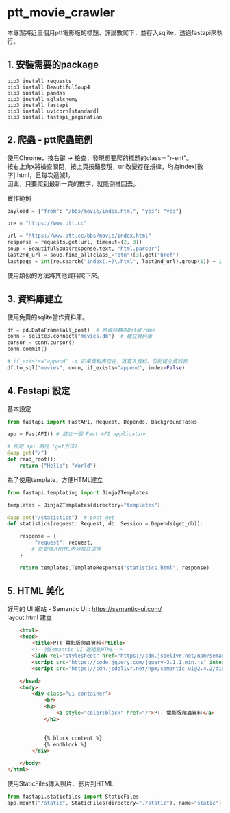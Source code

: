 # ptt_movie_crawler

本專案將近三個月ptt電影版的標題、評論數爬下，並存入sqlite，透過fastapi來執行。

## 1. 安裝需要的package
```
pip3 install requests
pip3 install BeautifulSoup4
pip3 install pandas
pip3 install sqlalchemy
pip3 install fastapi
pip3 install uvicorn[standard]
pip3 install fastapi_pagination
```

## 2. 爬蟲 - ptt爬蟲範例
使用Chrome，按右鍵 -> 檢查，發現想要爬的標題的class＝"r-ent"。<br/>
按右上角x將檢查關閉，按上頁按鈕發現，url改變存在規律，均為index[數字].html，且每次遞減1。<br/>
因此，只要爬到最新一頁的數字，就能倒推回去。<br/>

實作範例
```python
payload = {"from": "/bbs/movie/index.html", "yes": "yes"}

pre = "https://www.ptt.cc"

url = "https://www.ptt.cc/bbs/movie/index.html"
response = requests.get(url, timeout=(2, 3))
soup = BeautifulSoup(response.text, "html.parser")
last2nd_url = soup.find_all(class_="btn")[3].get("href")
lastpage = int(re.search("index(.+)\.html", last2nd_url).group(1)) + 1  # 找到最後一頁的網址
```

使用類似的方法將其他資料爬下來。

## 3. 資料庫建立

使用免費的sqlite當作資料庫。

```python
df = pd.DataFrame(all_post)  # 將資料轉為DataFrame
conn = sqlite3.connect("movies.db")  # 建立資料庫
cursor = conn.cursor()
conn.commit()

# if_exists="append" -> 如果資料表存在，就寫入資料，否則建立資料表
df.to_sql("movies", conn, if_exists="append", index=False)
```

## 4. Fastapi 設定
基本設定

```python
from fastapi import FastAPI, Request, Depends, BackgroundTasks

app = FastAPI() # 建立一個 Fast API application

# 指定 api 路徑 (get方法)
@app.get("/")
def read_root():
    return {"Hello": "World"}

```

為了使用template，方便HTML建立
```python
from fastapi.templating import Jinja2Templates

templates = Jinja2Templates(directory="templates")

@app.get("/statistics")  # post get
def statistics(request: Request, db: Session = Depends(get_db)):

    response = {
         "request": request,
        # 將要傳入HTML內容放在這裡
    }

    return templates.TemplateResponse("statistics.html", response)

```

## 5. HTML 美化
好用的 UI 網站 - Semantic UI : https://semantic-ui.com/ <br/>
layout.html 建立
```HTML
    <html>
    <head>
        <title>PTT 電影版爬蟲資料</title>
        <!--將Semantic UI 連結到HTML-->
        <link rel="stylesheet" href="https://cdn.jsdelivr.net/npm/semantic-ui@2.4.2/dist/semantic.min.css">
        <script src="https://code.jquery.com/jquery-3.1.1.min.js" integrity="sha256-hVVnYaiADRTO2PzUGmuLJr8BLUSjGIZsDYGmIJLv2b8=" crossorigin="anonymous"></script>
        <script src="https://cdn.jsdelivr.net/npm/semantic-ui@2.4.2/dist/semantic.min.js"></script>

    </head>
    <body>
        <div class="ui container">
            <br>
            <h2>
                <a style="color:black" href="/">PTT 電影版爬蟲資料</a>
            </h2>
            

            {% block content %}
            {% endblock %}
        </div>

    </body>
</html>
```

使用StaticFiles傳入照片、影片到HTML

```python
from fastapi.staticfiles import StaticFiles
app.mount("/static", StaticFiles(directory="./static"), name="static")
```
